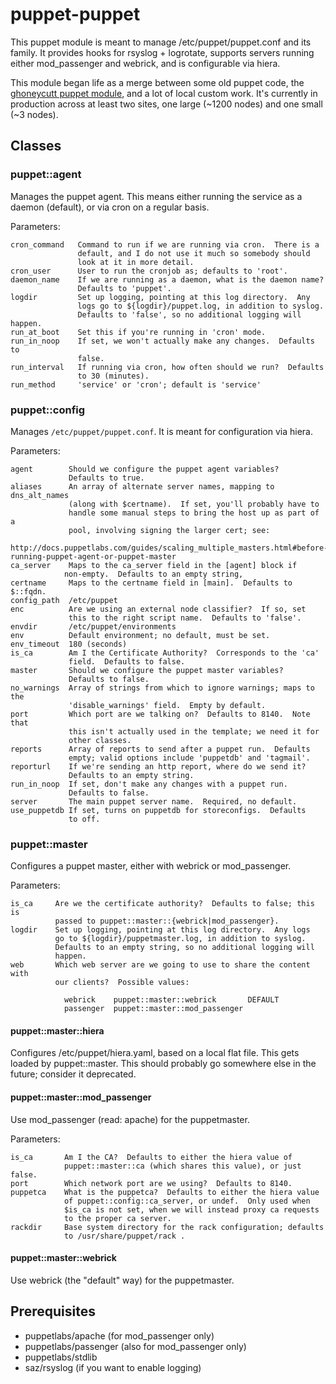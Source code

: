 # puppet-puppet

This puppet module is meant to manage /etc/puppet/puppet.conf and its
family.  It provides hooks for rsyslog + logrotate, supports servers
running either mod\_passenger and webrick, and is configurable via hiera.

This module began life as a merge between
some old puppet code, the [ghoneycutt puppet
module](https://github.com/ghoneycutt/puppet-module-puppet), and a lot
of local custom work.  It's currently in production across at least two
sites, one large (~1200 nodes) and one small (~3 nodes).

## Classes

### puppet::agent

Manages the puppet agent.  This means either running the service as a
daemon (default), or via cron on a regular basis.

Parameters:

    cron_command   Command to run if we are running via cron.  There is a
                   default, and I do not use it much so somebody should
                   look at it in more detail.
    cron_user      User to run the cronjob as; defaults to 'root'.
    daemon_name    If we are running as a daemon, what is the daemon name?
                   Defaults to 'puppet'.
    logdir         Set up logging, pointing at this log directory.  Any
                   logs go to ${logdir}/puppet.log, in addition to syslog.
                   Defaults to 'false', so no additional logging will happen.
    run_at_boot    Set this if you're running in 'cron' mode.
    run_in_noop    If set, we won't actually make any changes.  Defaults to
                   false.
    run_interval   If running via cron, how often should we run?  Defaults
                   to 30 (minutes).
    run_method     'service' or 'cron'; default is 'service'

### puppet::config

Manages `/etc/puppet/puppet.conf`.  It is meant for configuration via hiera.

Parameters:

    agent        Should we configure the puppet agent variables?
                 Defaults to true.
    aliases      An array of alternate server names, mapping to dns_alt_names
                 (along with $certname).  If set, you'll probably have to
                 handle some manual steps to bring the host up as part of a
                 pool, involving signing the larger cert; see:
                     http://docs.puppetlabs.com/guides/scaling_multiple_masters.html#before-running-puppet-agent-or-puppet-master
    ca_server    Maps to the ca_server field in the [agent] block if
                non-empty.  Defaults to an empty string,
    certname     Maps to the certname field in [main].  Defaults to $::fqdn.
    config_path  /etc/puppet
    enc          Are we using an external node classifier?  If so, set
                 this to the right script name.  Defaults to 'false'.
    envdir       /etc/puppet/environments
    env          Default environment; no default, must be set.
    env_timeout  180 (seconds)
    is_ca        Am I the Certificate Authority?  Corresponds to the 'ca'
                 field.  Defaults to false.
    master       Should we configure the puppet master variables?
                 Defaults to false.
    no_warnings  Array of strings from which to ignore warnings; maps to the
                 'disable_warnings' field.  Empty by default.
    port         Which port are we talking on?  Defaults to 8140.  Note that
                 this isn't actually used in the template; we need it for
                 other classes.
    reports      Array of reports to send after a puppet run.  Defaults
                 empty; valid options include 'puppetdb' and 'tagmail'.
    reporturl    If we're sending an http report, where do we send it?
                 Defaults to an empty string.
    run_in_noop  If set, don't make any changes with a puppet run.
                 Defaults to false.
    server       The main puppet server name.  Required, no default.
    use_puppetdb If set, turns on puppetdb for storeconfigs.  Defaults
                 to off.

### puppet::master

Configures a puppet master, either with webrick or mod\_passenger.

Parameters:

    is_ca     Are we the certificate authority?  Defaults to false; this is
              passed to puppet::master::{webrick|mod_passenger}.
    logdir    Set up logging, pointing at this log directory.  Any logs
              go to ${logdir}/puppetmaster.log, in addition to syslog.
              Defaults to an empty string, so no additional logging will
              happen.
    web       Which web server are we going to use to share the content with
              our clients?  Possible values:

                webrick    puppet::master::webrick       DEFAULT
                passenger  puppet::master::mod_passenger

#### puppet::master::hiera

Configures /etc/puppet/hiera.yaml, based on a local flat file.  This gets
loaded by puppet::master.  This should probably go somewhere else in the
future; consider it deprecated.

#### puppet::master::mod\_passenger

Use mod\_passenger (read: apache) for the puppetmaster.

Parameters:

    is_ca       Am I the CA?  Defaults to either the hiera value of
                puppet::master::ca (which shares this value), or just false.
    port        Which network port are we using?  Defaults to 8140.
    puppetca    What is the puppetca?  Defaults to either the hiera value
                of puppet::config::ca_server, or undef.  Only used when
                $is_ca is not set, when we will instead proxy ca requests
                to the proper ca server.
    rackdir     Base system directory for the rack configuration; defaults
                to /usr/share/puppet/rack .

#### puppet::master::webrick

Use webrick (the "default" way) for the puppetmaster.

## Prerequisites

* puppetlabs/apache (for mod\_passenger only)
* puppetlabs/passenger (also for mod\_passenger only)
* puppetlabs/stdlib
* saz/rsyslog (if you want to enable logging)
